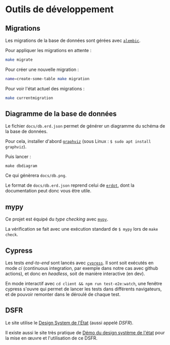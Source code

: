 # Outils de développement

## Migrations

Les migrations de la base de données sont gérées avec [`alembic`](https://alembic.sqlalchemy.org/en/latest/).

Pour appliquer les migrations en attente :

```bash
make migrate
```

Pour créer une nouvelle migration :

```bash
name=create-some-table make migration
```

Pour voir l'état actuel des migrations :

```bash
make currentmigration
```

## Diagramme de la base de données

Le fichier `docs/db.erd.json` permet de générer un diagramme du schéma de la base de données.

Pour cela, installer d'abord [`graphviz`](https://graphviz.org/download/) (sous Linux : `$ sudo apt install graphviz`).

Puis lancer :

```
make dbdiagram
```

Ce qui génèrera `docs/db.png`.

Le format de `docs/db.erd.json` reprend celui de [`erdot`](https://github.com/ehne/ERDot), dont la documentation peut donc vous être utile.

## mypy

Ce projet est équipé du _type checking_ avec [`mypy`](https://mypy.readthedocs.io).

La vérification se fait avec une exécution standard de `$ mypy` lors de `make check`.

## Cypress

Les tests _end-to-end_ sont lancés avec [`cypress`](https://www.cypress.io/).
Il sont soit exécutés en mode _ci_ (continuous integration, par exemple dans
notre cas avec github actions), et donc en _headless_, soit de manière
interactive (en dev).

En mode interactif avec `cd client && npm run test-e2e:watch`, une fenêtre
cypress s'ouvre qui permet de lancer les tests dans différents navigateurs, et
de pouvoir remonter dans le déroulé de chaque test.

## DSFR

Le site utilise le [Design System de
l'État](https://gouvfr.atlassian.net/wiki/spaces/DB/overview) (aussi appelé
*DSFR*).

Il existe aussi le site très pratique de [Démo du design système
de l'état](https://template.incubateur.net/) pour la mise en œuvre et
l'utilisation de ce DSFR.
